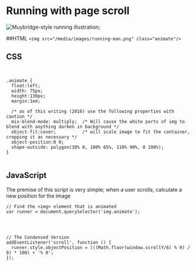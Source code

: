 # Running with page scroll

![Muybridge-style running illustration](http://52.35.59.206/media/images/running-man.png);

##HTML
`<img src="/media/images/running-man.png" class="animate"/>`

## CSS
```


.animate {
  float:left;
  width: 75px;
  height:130px;
  margin:1em;

  /* as of this writing (2016) use the following properties with caution */
  mix-blend-mode: multiply;  /* Will cause the white parts of img to blend with anything darken in background */
  object-fit:cover;          /* will scale image to fit the container, cropping it as necessary */
  object-position:0 0;       
  shape-outside: polygon(30% 0, 100% 65%, 110% 90%, 0 100%); 
}
      
```

## JavaScript

The premise of this script is very simple; when a user scrolls, calculate a new position for the image

```
// Find the <img> element that is animated
var runner = document.querySelector('img.animate');




// The Condensed Version
addEventListener('scroll', function () {
  runner.style.objectPosition = (((Math.floor(window.scrollY/6) % 9) / 9) * 100) + '% 0';
});